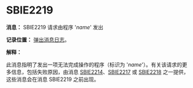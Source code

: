 # SBIE2219

**消息：** SBIE2219 请求由程序 '_name_' 发出

**记录位置：** [弹出消息日志](PopupMessageLog.md)。

**解释：**

此消息指明了发出一项无法完成操作的程序（标识为 '_name_'）。有关该请求的更多信息，包括失败原因，由消息 [SBIE2214](SBIE2214.md)、[SBIE2217](SBIE2217.md) 或 [SBIE2218](SBIE2218.md) 之一提供，这些消息会在消息 SBIE2219 之前出现。
